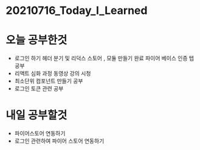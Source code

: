 # 20210716_Today_I_Learned
# 오늘 공부한것
 * 로그인 하기 헤더 분기 및 리덕스 스토어 , 모듈 만들기 완료 파이어 베이스 인증 텝 공부
 * 리액트 심화 과정 동영상 강의 시청
 * 최소단위 컴포넌트 만들기 공부
 * 로그인 토큰 관련 공부 
# 내일 공부할것
  * 파이어스토어 연동하기 
  * 로그인 관련하여 파이어 스토어 연동하기
